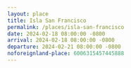 ```yaml
---
layout: place
title: Isla San Francisco
permalink: /places/isla-san-francisco
date: 2024-02-18 08:00:00 -0800
arrival: 2024-02-18 08:00:00 -0800
departure: 2024-02-21 08:00:00 -0800
noforeignland-place: 6006315457445888
---
```

